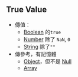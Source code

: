 ## True Value
 - 傳值：
	-   [Boolean](Boolean.md) 的`true`
	-   [Number](Number.md) 除了 `NaN`, `0`
	-   [String](String.md) 除了`""`
-   傳參考，有記憶體
	-   [Object](Object.md)，但不是 [Null](Null.md)
	-   [Array](Array.md)